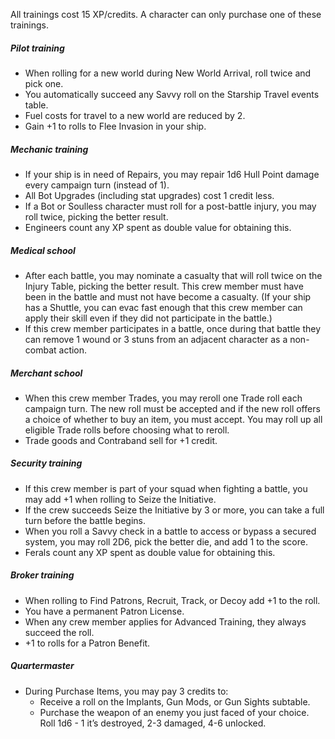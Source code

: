 All trainings cost 15 XP/credits.  A character can only purchase one of these trainings.

##### Pilot training
* When rolling for a new world during New World Arrival, roll twice and pick one.
* You automatically succeed any Savvy roll on the Starship Travel events table.
* Fuel costs for travel to a new world are reduced by 2.
* Gain +1 to rolls to Flee Invasion in your ship.

##### Mechanic training
* If your ship is in need of Repairs, you may repair 1d6 Hull Point damage every campaign turn (instead of 1).
* All Bot Upgrades (including stat upgrades) cost 1 credit less.
* If a Bot or Soulless character must roll for a post-battle injury, you may roll twice, picking the better result.
* Engineers count any XP spent as double value for obtaining this.

##### Medical school
* After each battle, you may nominate a casualty that will roll twice on the Injury Table, picking the better result. This crew member must have been in the battle and must not have become a casualty. (If your ship has a Shuttle, you can evac fast enough that this crew member can apply their skill even if they did not participate in the battle.)
* If this crew member participates in a battle, once during that battle they can remove 1 wound or 3 stuns from an adjacent character as a non-combat action.

##### Merchant school
* When this crew member Trades, you may reroll one Trade roll each campaign turn. The new roll must be accepted and if the new roll offers a choice of whether to buy an item, you must accept. You may roll up all eligible Trade rolls before choosing what to reroll.
* Trade goods and Contraband sell for +1 credit.

##### Security training
* If this crew member is part of your squad when fighting a battle, you may add +1 when rolling to Seize the Initiative.
* If the crew succeeds Seize the Initiative by 3 or more, you can take a full turn before the battle begins.
* When you roll a Savvy check in a battle to access or bypass a secured system, you may roll 2D6, pick the better die, and add 1 to the score.
* Ferals count any XP spent as double value for obtaining this.

##### Broker training
* When rolling to Find Patrons, Recruit, Track, or Decoy add +1 to the roll.
* You have a permanent Patron License.
* When any crew member applies for Advanced Training, they always succeed the roll.
* +1 to rolls for a Patron Benefit.

##### Quartermaster
* During Purchase Items, you may pay 3 credits to:
	* Receive a roll on the Implants, Gun Mods, or Gun Sights subtable.
	* Purchase the weapon of an enemy you just faced of your choice. Roll 1d6 - 1 it’s destroyed, 2-3 damaged, 4-6 unlocked.


